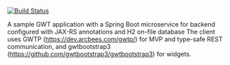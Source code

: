 [![Build Status](https://travis-ci.org/aceroni75/gwtboot.svg?branch=master)](https://travis-ci.org/aceroni75/gwtboot)

A sample GWT application with a Spring Boot microservice for backend configured with JAX-RS annotations and H2 on-file database The client uses GWTP (https://dev.arcbees.com/gwtp/) for MVP and type-safe REST communication, and gwtbootstrap3 (https://github.com/gwtbootstrap3/gwtbootstrap3) for widgets.
